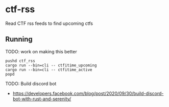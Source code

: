 # ctf-rss
Read CTF rss feeds to find upcoming ctfs

## Running

TODO: work on making this better
```
pushd ctf_rss
cargo run --bin=cli -- ctfitime_upcoming
cargo run --bin=cli -- ctfitime_active
popd
```

TODO: Build discord bot
- https://developers.facebook.com/blog/post/2020/09/30/build-discord-bot-with-rust-and-serenity/
